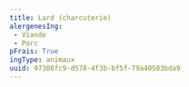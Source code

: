 ```yaml
---
title: Lard (charcuterie)
alergenesIng:
 - Viande
 - Porc
pFrais: True
ingType: animaux
uuid: 97308fc9-d578-4f3b-bf5f-79a40503bda9
---
```

